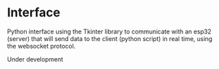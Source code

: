 # Interface
Python interface using the Tkinter library to communicate with an esp32 (server) that will send data to the client (python script) in real time, using the websocket protocol.

Under development
